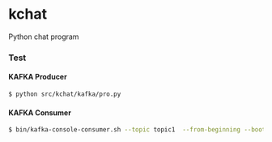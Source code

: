 # kchat
Python chat program

### Test
#### KAFKA Producer
```bash
$ python src/kchat/kafka/pro.py
```

#### KAFKA Consumer
```bash
$ bin/kafka-console-consumer.sh --topic topic1  --from-beginning --bootstrap-server localhost:9092
```
